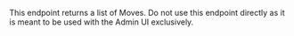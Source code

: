 This endpoint returns a list of Moves. Do not use this endpoint directly
as it is meant to be used with the Admin UI exclusively.
